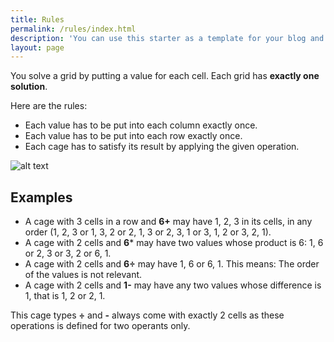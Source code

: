 ```yaml
---
title: Rules
permalink: /rules/index.html
description: 'You can use this starter as a template for your blog and you are ready to go! But there are some adjustments you have to make.'
layout: page
---
```


You solve a grid by putting a value for each cell. Each grid has **exactly one solution**.

Here are the rules:

- Each value has to be put into each column exactly once. 
- Each value has to be put into each row exactly once.
- Each cage has to satisfy its result by applying the given operation.

<img src="/assets/images/rules/rules-4x4.png" alt="alt text" eleventy:widths="200,300" 
loading="eager" decoding="sync">

## Examples

- A cage with 3 cells in a row and **6+** may have 1, 2, 3 in its cells, in any order (1, 2, 3 
  or 1, 3, 2 or 2, 1, 3 or 2, 3, 1 or 3, 1, 2 or 3, 2, 1).
- A cage with 2 cells and **6*** may have two values whose product is 6: 1, 6 or 2, 3 or 3, 2 or 
  6, 1.
- A cage with 2 cells and **6÷** may have 1, 6 or 6, 1.
  This means: The order of the values is not relevant.
- A cage with 2 cells and **1-** may have any two values whose difference is 1, that is 1, 2 or 
  2, 1.

This cage types **÷** and **-** always come with exactly 2 cells as these operations is defined 
for two operants only.
